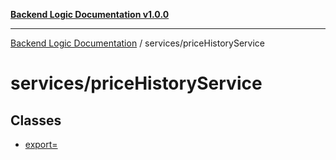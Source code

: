 [**Backend Logic Documentation v1.0.0**](../../README.md)

***

[Backend Logic Documentation](../../README.md) / services/priceHistoryService

# services/priceHistoryService

## Classes

- [export=](classes/export=.md)
